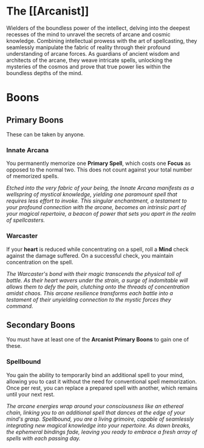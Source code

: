 # The [[Arcanist]]
Wielders of the boundless power of the intellect, delving into the deepest recesses of the mind to unravel the secrets of arcane and cosmic knowledge. Combining intellectual prowess with the art of spellcasting, they seamlessly manipulate the fabric of reality through their profound understanding of arcane forces. As guardians of ancient wisdom and architects of the arcane, they weave intricate spells, unlocking the mysteries of the cosmos and prove that true power lies within the boundless depths of the mind.

# Boons

## Primary Boons
These can be taken by anyone.

### Innate Arcana
You permanently memorize one **Primary Spell**, which costs one **Focus** as opposed to the normal two. This does not count against your total number of memorized spells.

*Etched into the very fabric of your being, the Innate Arcana manifests as a wellspring of mystical knowledge, yielding one paramount spell that requires less effort to invoke. This singular enchantment, a testament to your profound connection with the arcane, becomes an intrinsic part of your magical repertoire, a beacon of power that sets you apart in the realm of spellcasters.*

### Warcaster
If your **heart** is reduced while concentrating on a spell, roll a **Mind** check against the damage suffered. On a successful check, you maintain concentration on the spell.

*The Warcaster's bond with their magic transcends the physical toll of battle. As their heart wavers under the strain, a surge of indomitable will allows them to defy the pain, clutching onto the threads of concentration amidst chaos. This arcane resilience transforms each battle into a testament of their unyielding connection to the mystic forces they command.*

## Secondary Boons
You must have at least one of the **Arcanist Primary Boons** to gain one of these.

### Spellbound
You gain the ability to temporarily bind an additional spell to your mind, allowing you to cast it without the need for conventional spell memorization. Once per rest, you can replace a prepared spell with another, which remains until your next rest.

*The arcane energies wrap around your consciousness like an ethereal chain, linking you to an additional spell that dances at the edge of your mind's grasp. Spellbound, you are a living grimoire, capable of seamlessly integrating new magical knowledge into your repertoire. As dawn breaks, the ephemeral bindings fade, leaving you ready to embrace a fresh array of spells with each passing day.*